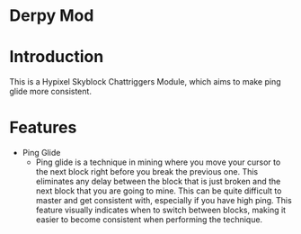 # Derpy Mod 

# Introduction
This is a Hypixel Skyblock Chattriggers Module, which aims to make ping glide more consistent.

# Features
  - Ping Glide
    - Ping glide is a technique in mining where you move your cursor to the next block right before you break the previous one. This eliminates any delay between the block that is just broken and the next block that you are going to mine. This can be quite difficult to master and get consistent with, especially if you have high ping. This feature visually indicates when to switch between blocks, making it easier to become consistent when performing the technique.
